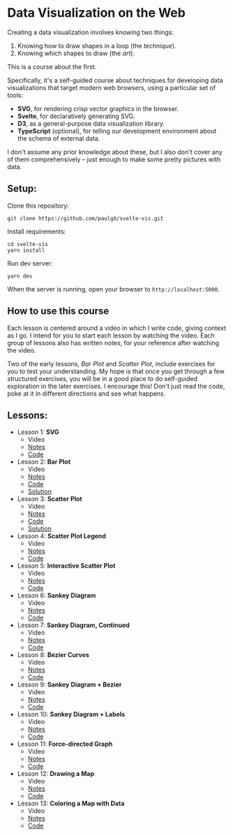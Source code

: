 # Data Visualization on the Web

Creating a data visualization involves knowing two things:
1. Knowing how to draw shapes in a loop (the _technique_).
2. Knowing which shapes to draw (the _art_).

This is a course about the first.

Specifically, it's a self-guided course about techniques for developing data visualizations that target modern web browsers, using a particular set of tools:

- **SVG**, for rendering crisp vector graphics in the browser.
- **Svelte**, for declaratively generating SVG.
- **D3**, as a general-purpose data visualization library.
- **TypeScript** (optional), for telling our development environment about the schema of external data.

I don't assume any prior knowledge about these, but I also don't cover any of them comprehensively &ndash; just enough to make some pretty pictures with data.

## Setup:

Clone this repository:

    git clone https://github.com/paulgb/svelte-vis.git

Install requirements:

    cd svelte-vis
    yarn install

Run dev server:

    yarn dev

When the server is running, open your browser to `http://localhost:5000`.

## How to use this course

Each lesson is centered around a video in which I write code, giving context as I go. I intend for you to start each lesson by watching the video. Each group of lessons also has written notes, for your reference after watching the video.

Two of the early lessons, _Bar Plot_ and _Scatter Plot_, include exercises for you to test your understanding. My hope is that once you get through a few structured exercises, you will be in a good place to do self-guided exploration in the later exercises. I encourage this! Don't just read the code, poke at it in different directions and see what happens.

## Lessons:

- Lesson 1: **SVG**
    - Video
    - [Notes](/notes-svg.md)
    - [Code](/src/01-svg.svelte)
- Lesson 2: **Bar Plot**
    - Video
    - [Notes](/notes-bar.md)
    - [Code](/src/02-bar.svelte)
    - [Solution](/src/02-bar-solution.svelte)
- Lesson 3: **Scatter Plot**
    - Video
    - [Notes](/notes-scatter.md)
    - [Code](/src/03-scatter.svelte)
    - [Solution](/src/03-scatter-solution.svelte)
- Lesson 4: **Scatter Plot Legend**
    - Video
    - [Notes](/notes-scatter.md)
    - [Code](/src/04-scatter-legend.svelte)
- Lesson 5: **Interactive Scatter Plot**
    - Video
    - [Notes](/notes-scatter-interactive.md)
    - [Code](/src/05-scatter-interactive)
- Lesson 6: **Sankey Diagram**
    - Video
    - [Notes](/notes-sankey.md)
    - [Code](/src/06-sankey.svelte)
- Lesson 7: **Sankey Diagram, Continued**
    - Video
    - [Notes](/notes-sankey.md)
    - [Code](/src/07-sankey-transfers.svelte)
- Lesson 8: **Bezier Curves**
    - Video
    - [Notes](/notes-sankey.md)
    - [Code](/src/08-bezier/)
- Lesson 9: **Sankey Diagram + Bezier**
    - Video
    - [Notes](/notes-sankey.md)
    - [Code](/src/09-sankey-bezier.svelte)
- Lesson 10: **Sankey Diagram + Labels**
    - Video
    - [Notes](/notes-sankey.md)
    - [Code](/src/10-sankey-labels.svelte)
- Lesson 11: **Force-directed Graph**
    - Video
    - [Notes](/notes-force.md)
    - [Code](/src/11-force.svelte)
- Lesson 12: **Drawing a Map**
    - Video
    - [Notes](/notes-choropleth.md)
    - [Code](/src/12-choropleth.svelte)
- Lesson 13: **Coloring a Map with Data**
    - Video
    - [Notes](/notes-choropleth.md)
    - [Code](/src/13-choropleth-data.svelte)

